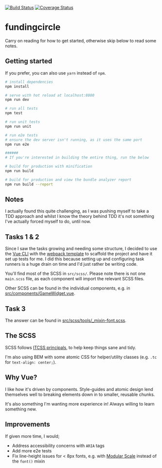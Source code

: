 [![Build Status](https://travis-ci.org/leeDav/fc.svg?branch=master)](https://travis-ci.org/leeDav/fc) [![Coverage Status](https://coveralls.io/repos/github/leeDav/fc/badge.svg?branch=master)](https://coveralls.io/github/leeDav/fc?branch=master)

# fundingcircle

Carry on reading for how to get started, otherwise skip below to read some notes.

## Getting started
If you prefer, you can also use `yarn` instead of `npm`.

``` bash
# install dependencies
npm install

# serve with hot reload at localhost:8080
npm run dev

# run all tests
npm test

# run unit tests
npm run unit

# run e2e tests
# ensure the dev server isn't running, as it uses the same port
npm run e2e

######
# If you're interested in building the entire thing, run the below

# build for production with minification
npm run build

# build for production and view the bundle analyzer report
npm run build --report

```

## Notes
I actually found this quite challenging, as I was pushing myself to take a TDD approach and whilst I know the theory behind TDD it's not something I've actually forced myself to do, until now.

## Tasks 1 & 2
Since I saw the tasks growing and needing some structure, I decided to use the [Vue CLI](https://github.com/vuejs/vue-cli) with the [webpack template](https://github.com/vuejs-templates/webpack) to scaffold the project and have it set up tests for me. I did this because setting up and configuring task runners is a huge drain on time and I'd just rather be writing code.

You'll find most of the SCSS in `src/scss/`. Please note there is not one `main.scss` file, as each component will import the relevant SCSS files.

Other SCSS can be found in the individual components, e.g. in [src/components/GameWidget.vue](https://github.com/leeDav/fc/blob/master/src/components/GameWidget.vue#L44).

## Task 3
The answer can be found in [src/scss/tools/_mixin-font.scss](https://github.com/leeDav/fc/blob/master/src/scss/tools/_mixin-font.scss).

## The SCSS
SCSS follows [ITCSS principals](https://www.xfive.co/blog/itcss-scalable-maintainable-css-architecture/), to help keep things sane and tidy.

I'm also using BEM with some atomic CSS for helper/utility classes (e.g. `.tc` for `text-align: center;`).

## Why Vue?
I like how it's driven by components. Style-guides and atomic design lend themselves well to breaking elements down in to smaller, reusable chunks.

It's also something I'm wanting more experience in! Always willing to learn something new.

## Improvements
If given more time, I would;
- Address accessibility concerns with `ARIA` tags
- Add more e2e tests
- Fix line-height issues for < 8px fonts, e.g. with [Modular Scale](http://www.modularscale.com) instead of the `font()` mixin
